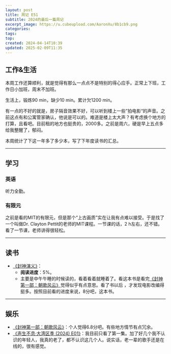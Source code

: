 ```yaml
---
layout: post
title: 周记 E51
subtitle: 2024的最后一篇周记
excerpt_image: https://u.cubeupload.com/AaronXu/8b1cb9.png
categories: 
tags: 
top: 
created: 2024-04-14T10:39
updated: 2025-02-09T11:35
---
```

## 工作&生活

本周工作还算顺利，就是觉得有那么一点点不是特别的得心应手。正常上下班，工作日小加班，周末不加班。

生活上，锻炼90 min，缺少10 min。累计欠1200 min。

有一点的不好的就是，房子隔音效果不好，可以听到楼上一些”拍电影“的声音。之前这点有和公寓管家确认，他说是可以的。难道是楼上太大声？有考虑换个地方的打算，且看吧。目前租的地方也挺贵的，2000多。之前是周六，硬是早上五点多给我整醒了，郁闷。

本周统计了下这一年多了多少本，写了下年度读书的汇总。

---

## 学习

### 英语

听力全勤。

### 有限元

之前是看的MIT的有限元，但是那个“上古画质”实在让我有点难以接受。于是找了一个叫做Dr. Clayton Pettit的老师的MIT课程。一节课的话，2 h左右，还不错。看了一节课，老师讲得很轻松。

---

## 读书

- [《封神演义》](https://book.douban.com/subject/3409573/)：
	- **阅读进度**：5%。
	- 主要是中午午睡的时候读的，看着看着就睡着了。看这本书是看完[《封神第一部：朝歌风云》](https://movie.douban.com/subject/10604086/)觉得似乎有点意思。看了书以后  ，才发现电影改编得挺多。按照目前看的进度来说，8分吧，这本书。

---

## 娱乐

- [《封神第一部：朝歌风云》](https://movie.douban.com/subject/10604086/)：个人觉得6.8分吧。有些地方情节有点冗余。
- [《声生不息·大湾区季 (2024) E01》](https://movie.douban.com/subject/36219121/)：我目前只看了第一集。加了好几个我不认识的年轻人，我真的老了，都不认识这几个人。说实话，老一辈的歌手还是在线的，很有感觉。